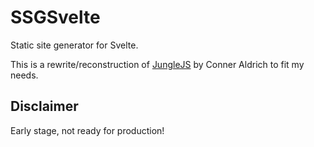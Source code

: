 # SSGSvelte

Static site generator for Svelte.

This is a rewrite/reconstruction of [JungleJS](https://github.com/junglejs/junglejs) by Conner Aldrich to fit my needs.

## Disclaimer

Early stage, not ready for production!
